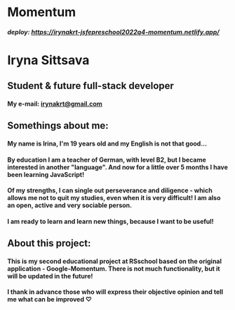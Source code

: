 # Momentum
##### deploy:  https://irynakrt-jsfepreschool2022q4-momentum.netlify.app/
# Iryna Sittsava
## Student & future full-stack developer

#### **My e-mail:** irynakrt@gmail.com

## Somethings about me:
#### My name is Irina, I'm 19 years old and my English is not that good...
#### By education I am a teacher of German, with level B2, but I became interested in another "language". And now for a little over 5 months I have been learning JavaScript! 
#### Of my strengths, I can single out perseverance and diligence - which allows me not to quit my studies, even when it is very difficult! I am also an open, active and very sociable person.
#### I am ready to learn and learn new things, because I want to be useful!

## About this project:
#### This is my second educational project at RSschool based on the original application - Google-Momentum. There is not much functionality, but it will be updated in the future!
#### I thank in advance those who will express their objective opinion and tell me what can be improved ♡
